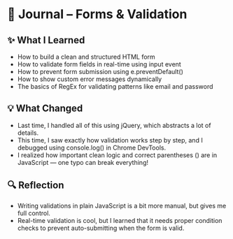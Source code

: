# 📝 Journal – Forms & Validation

## ✨ What I Learned

- How to build a clean and structured HTML form
- How to validate form fields in real-time using input event
- How to prevent form submission using e.preventDefault()
- How to show custom error messages dynamically
- The basics of RegEx for validating patterns like email and password

## 💡 What Changed

- Last time, I handled all of this using jQuery, which abstracts a lot of details.
- This time, I saw exactly how validation works step by step, and I debugged using console.log() in Chrome DevTools.
- I realized how important clean logic and correct parentheses () are in JavaScript — one typo can break everything!

## 🔍 Reflection

- Writing validations in plain JavaScript is a bit more manual, but gives me full control.
- Real-time validation is cool, but I learned that it needs proper condition checks to prevent auto-submitting when the form is valid.
